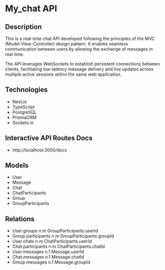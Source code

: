 # My_chat API

## Description

This is a real-time chat API developed following the principles of the MVC (Model-View-Controller) design pattern. It enables seamless communication between users by allowing the exchange of messages in real time.

The API leverages WebSockets to establish persistent connections between clients, facilitating low-latency message delivery and live updates across multiple active sessions within the same web application.

## Technologies

- NestJs
- TypeScript
- PostgreSQL
- PrismaORM
- Sockets.io

## Interactive API Routes Docs

- http://localhost:3000/docs

## Models

- User
- Message
- Chat
- ChatParticipants
- Group
- GroupParticipants

## Relations

- User.groups n.m GroupParticipants.userId
- Group.participants n.m GroupParticipants.groupId
- User.chats n.m ChatParticipants.userId
- Chat.participants n.m ChatParticipants.chatId
- User.messages n.1 Message.userId
- Chat.messages n.1 Message.chatId
- Group.messages n.1 Message.groupId
